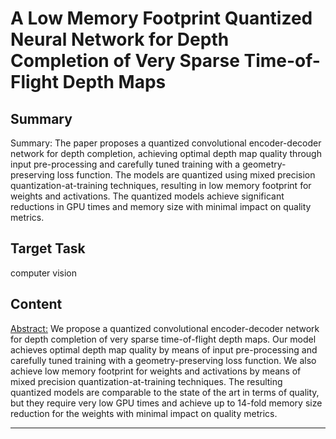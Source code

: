 # A Low Memory Footprint Quantized Neural Network for Depth Completion of Very Sparse Time-of-Flight Depth Maps

## Summary

Summary: The paper proposes a quantized convolutional encoder-decoder network for depth completion, achieving optimal depth map quality through input pre-processing and carefully tuned training with a geometry-preserving loss function. The models are quantized using mixed precision quantization-at-training techniques, resulting in low memory footprint for weights and activations. The quantized models achieve significant reductions in GPU times and memory size with minimal impact on quality metrics.


## Target Task

computer vision

## Content

<Abstract:> We propose a quantized convolutional encoder-decoder network for depth completion of very sparse time-of-flight depth maps. Our model achieves optimal depth map quality by means of input pre-processing and carefully tuned training with a geometry-preserving loss function. We also achieve low memory footprint for weights and activations by means of mixed precision quantization-at-training techniques. The resulting quantized models are comparable to the state of the art in terms of quality, but they require very low GPU times and achieve up to 14-fold memory size reduction for the weights with minimal impact on quality metrics.



---

